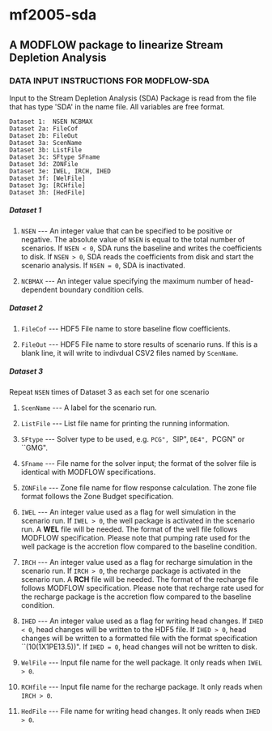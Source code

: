 # mf2005-sda
## A MODFLOW package to linearize Stream Depletion Analysis ##

### DATA INPUT INSTRUCTIONS FOR MODFLOW-SDA ###
Input to the Stream Depletion Analysis (SDA) Package is read from the file that has type 'SDA' in the name file. 
All variables are free format.

```
Dataset 1:  NSEN NCBMAX
Dataset 2a: FileCof
Dataset 2b: FileOut
Dataset 3a: ScenName
Dataset 3b: ListFile
Dataset 3c: SFtype SFname
Dataset 3d: ZONFile
Dataset 3e: IWEL, IRCH, IHED
Dataset 3f: [WelFile]
Dataset 3g: [RCHfile]
Dataset 3h: [HedFile]
```

##### Dataset 1 #####

1. `NSEN` --- An integer value that can be specified to be positive or negative. 
The absolute value of `NSEN` is equal to the total number of scenarios. 
If `NSEN < 0`, SDA runs the baseline and writes the coefficients to disk. 
If `NSEN > 0`, SDA reads the coefficients from disk and start the scenario analysis. 
If `NSEN = 0`, SDA is inactivated.

2. `NCBMAX` --- An integer value specifying the maximum number of head-dependent boundary condition cells.

##### Dataset 2 #####

1. `FileCof` --- HDF5 File name to store baseline flow coefficients.

2. `FileOut` --- HDF5 File name to store results of scenario runs. 
If this is a blank line, it will write to indivdual CSV2 files named by `ScenName`.

##### Dataset 3 #####

Repeat `NSEN` times of Dataset 3 as each set for one scenario

1. `ScenName` --- A label for the scenario run. 

2. `ListFile` --- List file name for printing the running information. 

3. `SFtype` --- Solver type to be used, e.g. ``PCG", ``SIP", ``DE4", ``PCGN" or ``GMG". 

4. `SFname` --- File name for the solver input; the format of the solver file is identical with MODFLOW specifications.

5. `ZONFile` --- Zone file name for flow response calculation. The zone file format follows the Zone Budget specification.

6. `IWEL` --- An integer value used as a flag for well simulation in the scenario run. 
If `IWEL > 0`, the well package is activated in the scenario run. 
A **WEL** file will be needed. The format of the well file follows MODFLOW specification. 
Please note that pumping rate used for the well package is the accretion flow compared to the baseline condition.

7. `IRCH` --- An integer value used as a flag for recharge simulation in the scenario run. 
If `IRCH > 0`, the recharge package is activated in the scenario run. 
A **RCH** file will be needed. The format of the recharge file follows MODFLOW specification. 
Please note that recharge rate used for the recharge package is the accretion flow compared to the baseline condition.

8. `IHED` --- An integer value used as a flag for writing head changes. 
If `IHED < 0`, head changes will be written to the HDF5 file. 
If `IHED > 0`, head changes will be written to a formatted file with the format specification ``(10(1X1PE13.5))". 
If `IHED = 0`, head changes will not be written to disk.

9. `WelFile` --- Input file name for the well package. It only reads when `IWEL > 0`.

10. `RCHfile` --- Input file name for the recharge package. It only reads when `IRCH > 0`.

11. `HedFile` --- File name for writing head changes. It only reads when `IHED > 0`.
